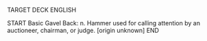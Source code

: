 TARGET DECK
ENGLISH

START
Basic
Gavel
Back: n. Hammer used for calling attention by an auctioneer, chairman, or judge. [origin unknown]
END
